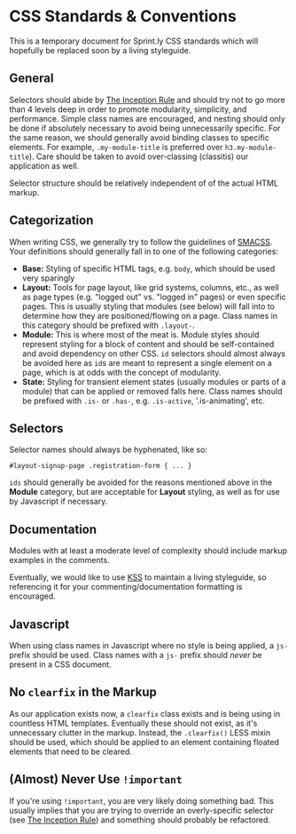 # CSS Standards & Conventions

This is a temporary document for Sprint.ly CSS standards which will hopefully be replaced soon by a living styleguide.

## General

Selectors should abide by [The Inception Rule](http://thesassway.com/beginner/the-inception-rule) and should try not to go more than 4 levels deep in order to promote modularity, simplicity, and performance. Simple class names are encouraged, and nesting should only be done if absolutely necessary to avoid being unnecessarily specific. For the same reason, we should generally avoid binding classes to specific elements. For example, `.my-module-title` is preferred over `h3.my-module-title`). Care should be taken to avoid over-classing (classitis) our application as well.

Selector structure should be relatively independent of of the actual HTML markup.

## Categorization

When writing CSS, we generally try to follow the guidelines of [SMACSS](http://smacss.com/). Your definitions should generally fall in to one of the following categories:

* **Base:** Styling of specific HTML tags, e.g. `body`, which should be used very sparingly
* **Layout:** Tools for page layout, like grid systems, columns, etc., as well as page types (e.g. "logged out" vs. "logged in" pages) or even specific pages. This is usually styling that modules (see below) will fall into to determine how they are positioned/flowing on a page. Class names in this category should be prefixed with `.layout-`.
* **Module:** This is where most of the meat is. Module styles should represent styling for a block of content and should be self-contained and avoid dependency on other CSS. `id` selectors should almost always be avoided here as `id`s are meant to represent a single element on a page, which is at odds with the concept of modularity.
* **State:** Styling for transient element states (usually modules or parts of a module) that can be applied or removed falls here. Class names should be prefixed with `.is-` or `.has-`, e.g. `.is-active`, '.is-animating', etc.

## Selectors

Selector names should always be hyphenated, like so:

```
#layout-signup-page .registration-form { ... }

```

`ids` should generally be avoided for the reasons mentioned above in the **Module** category, but are  acceptable for **Layout** styling, as well as for use by Javascript if necessary.

## Documentation

Modules with at least a moderate level of complexity should include markup examples in the comments.

Eventually, we would like to use [KSS](https://github.com/kneath/kss) to maintain a living styleguide, so referencing it for your commenting/documentation formatting is encouraged.

## Javascript

When using class names in Javascript where no style is being applied, a `js-` prefix should be used. Class names with a `js-` prefix should *never* be present in a CSS document.

## No `clearfix` in the Markup

As our application exists now, a `clearfix` class exists and is being using in countless HTML templates. Eventually these should not exist, as it's unnecessary clutter in the markup. Instead, the `.clearfix()` LESS mixin should be used, which should be applied to an element containing floated elements that need to be cleared.

## (Almost) Never Use `!important`

If you're using `!important`, you are very likely doing something bad. This usually implies that you are trying to override an overly-specific selector (see [The Inception Rule](http://thesassway.com/beginner/the-inception-rule)) and something should probably be refactored.
